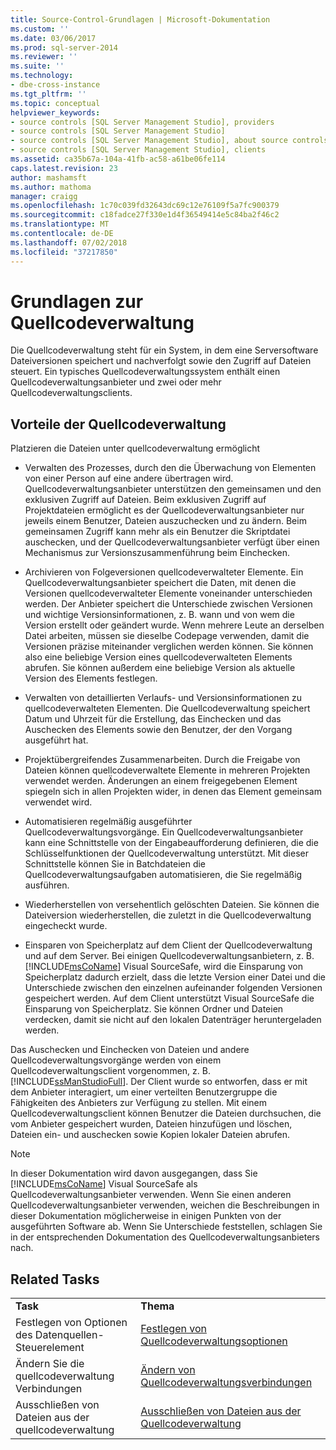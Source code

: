 ```yaml
---
title: Source-Control-Grundlagen | Microsoft-Dokumentation
ms.custom: ''
ms.date: 03/06/2017
ms.prod: sql-server-2014
ms.reviewer: ''
ms.suite: ''
ms.technology:
- dbe-cross-instance
ms.tgt_pltfrm: ''
ms.topic: conceptual
helpviewer_keywords:
- source controls [SQL Server Management Studio], providers
- source controls [SQL Server Management Studio]
- source controls [SQL Server Management Studio], about source controls
- source controls [SQL Server Management Studio], clients
ms.assetid: ca35b67a-104a-41fb-ac58-a61be06fe114
caps.latest.revision: 23
author: mashamsft
ms.author: mathoma
manager: craigg
ms.openlocfilehash: 1c70c039fd32643dc69c12e76109f5a7fc900379
ms.sourcegitcommit: c18fadce27f330e1d4f36549414e5c84ba2f46c2
ms.translationtype: MT
ms.contentlocale: de-DE
ms.lasthandoff: 07/02/2018
ms.locfileid: "37217850"
---
```

# <a name="source-control-basics"></a>Grundlagen zur Quellcodeverwaltung
  Die Quellcodeverwaltung steht für ein System, in dem eine Serversoftware Dateiversionen speichert und nachverfolgt sowie den Zugriff auf Dateien steuert. Ein typisches Quellcodeverwaltungssystem enthält einen Quellcodeverwaltungsanbieter und zwei oder mehr Quellcodeverwaltungsclients.  
  
## <a name="source-control-benefits"></a>Vorteile der Quellcodeverwaltung  
 Platzieren die Dateien unter quellcodeverwaltung ermöglicht  
  
-   Verwalten des Prozesses, durch den die Überwachung von Elementen von einer Person auf eine andere übertragen wird. Quellcodeverwaltungsanbieter unterstützen den gemeinsamen und den exklusiven Zugriff auf Dateien. Beim exklusiven Zugriff auf Projektdateien ermöglicht es der Quellcodeverwaltungsanbieter nur jeweils einem Benutzer, Dateien auszuchecken und zu ändern. Beim gemeinsamen Zugriff kann mehr als ein Benutzer die Skriptdatei auschecken, und der Quellcodeverwaltungsanbieter verfügt über einen Mechanismus zur Versionszusammenführung beim Einchecken.  
  
-   Archivieren von Folgeversionen quellcodeverwalteter Elemente. Ein Quellcodeverwaltungsanbieter speichert die Daten, mit denen die Versionen quellcodeverwalteter Elemente voneinander unterschieden werden. Der Anbieter speichert die Unterschiede zwischen Versionen und wichtige Versionsinformationen, z. B. wann und von wem die Version erstellt oder geändert wurde. Wenn mehrere Leute an derselben Datei arbeiten, müssen sie dieselbe Codepage verwenden, damit die Versionen präzise miteinander verglichen werden können. Sie können also eine beliebige Version eines quellcodeverwalteten Elements abrufen. Sie können außerdem eine beliebige Version als aktuelle Version des Elements festlegen.  
  
-   Verwalten von detaillierten Verlaufs- und Versionsinformationen zu quellcodeverwalteten Elementen. Die Quellcodeverwaltung speichert Datum und Uhrzeit für die Erstellung, das Einchecken und das Auschecken des Elements sowie den Benutzer, der den Vorgang ausgeführt hat.  
  
-   Projektübergreifendes Zusammenarbeiten. Durch die Freigabe von Dateien können quellcodeverwaltete Elemente in mehreren Projekten verwendet werden. Änderungen an einem freigegebenen Element spiegeln sich in allen Projekten wider, in denen das Element gemeinsam verwendet wird.  
  
-   Automatisieren regelmäßig ausgeführter Quellcodeverwaltungsvorgänge. Ein Quellcodeverwaltungsanbieter kann eine Schnittstelle von der Eingabeaufforderung definieren, die die Schlüsselfunktionen der Quellcodeverwaltung unterstützt. Mit dieser Schnittstelle können Sie in Batchdateien die Quellcodeverwaltungsaufgaben automatisieren, die Sie regelmäßig ausführen.  
  
-   Wiederherstellen von versehentlich gelöschten Dateien. Sie können die Dateiversion wiederherstellen, die zuletzt in die Quellcodeverwaltung eingecheckt wurde.  
  
-   Einsparen von Speicherplatz auf dem Client der Quellcodeverwaltung und auf dem Server. Bei einigen Quellcodeverwaltungsanbietern, z. B. [!INCLUDE[msCoName](../includes/msconame-md.md)] Visual SourceSafe, wird die Einsparung von Speicherplatz dadurch erzielt, dass die letzte Version einer Datei und die Unterschiede zwischen den einzelnen aufeinander folgenden Versionen gespeichert werden. Auf dem Client unterstützt Visual SourceSafe die Einsparung von Speicherplatz. Sie können Ordner und Dateien verdecken, damit sie nicht auf den lokalen Datenträger heruntergeladen werden.  
  
 Das Auschecken und Einchecken von Dateien und andere Quellcodeverwaltungsvorgänge werden von einem Quellcodeverwaltungsclient vorgenommen, z. B. [!INCLUDE[ssManStudioFull](../includes/ssmanstudiofull-md.md)]. Der Client wurde so entworfen, dass er mit dem Anbieter interagiert, um einer verteilten Benutzergruppe die Fähigkeiten des Anbieters zur Verfügung zu stellen. Mit einem Quellcodeverwaltungsclient können Benutzer die Dateien durchsuchen, die vom Anbieter gespeichert wurden, Dateien hinzufügen und löschen, Dateien ein- und auschecken sowie Kopien lokaler Dateien abrufen.  
  
> [!NOTE]  
>  In dieser Dokumentation wird davon ausgegangen, dass Sie [!INCLUDE[msCoName](../includes/msconame-md.md)] Visual SourceSafe als Quellcodeverwaltungsanbieter verwenden. Wenn Sie einen anderen Quellcodeverwaltungsanbieter verwenden, weichen die Beschreibungen in dieser Dokumentation möglicherweise in einigen Punkten von der ausgeführten Software ab. Wenn Sie Unterschiede feststellen, schlagen Sie in der entsprechenden Dokumentation des Quellcodeverwaltungsanbieters nach.  
  
## <a name="related-tasks"></a>Related Tasks  
  
|||  
|-|-|  
|**Task**|**Thema**|  
|Festlegen von Optionen des Datenquellen-Steuerelement|[Festlegen von Quellcodeverwaltungsoptionen](../../2014/database-engine/set-source-control-options.md)|  
|Ändern Sie die quellcodeverwaltung Verbindungen|[Ändern von Quellcodeverwaltungsverbindungen](../../2014/database-engine/change-source-control-connections.md)|  
|Ausschließen von Dateien aus der quellcodeverwaltung|[Ausschließen von Dateien aus der Quellcodeverwaltung](../../2014/database-engine/exclude-files-from-source-control.md)|  
  
  

